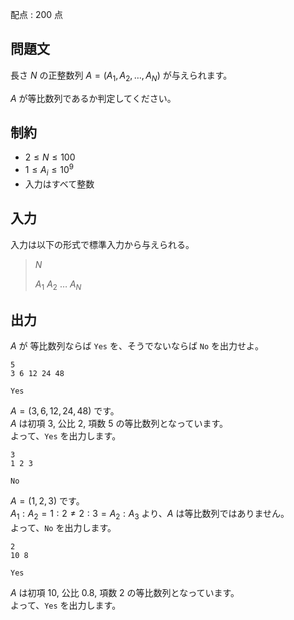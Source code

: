 配点 : $200$ 点

## 問題文

長さ $N$ の正整数列 $A=(A_1,A_2,\ldots,A_N)$ が与えられます。

$A$ が等比数列であるか判定してください。

## 制約

- $2\leq N\leq 100$
- $1\leq A_i\leq 10^9$
- 入力はすべて整数

## 入力

入力は以下の形式で標準入力から与えられる。

> $N$
> 
> $A_1$ $A_2$ $\ldots$ $A_N$

## 出力

$A$ が 等比数列ならば `Yes` を、そうでないならば `No` を出力せよ。

```input1
5
3 6 12 24 48
```

```output1
Yes
```

$A=(3,6,12,24,48)$ です。<br>
$A$ は初項 $3$, 公比 $2$, 項数 $5$ の等比数列となっています。<br>
よって、`Yes` を出力します。

```input2
3
1 2 3
```

```output2
No
```

$A=(1,2,3)$ です。<br>
$A_1:A_2=1:2\neq 2:3=A_2:A_3$ より、$A$ は等比数列ではありません。<br>
よって、`No` を出力します。

```input3
2
10 8
```

```output3
Yes
```

$A$ は初項 $10$, 公比 $0.8$, 項数 $2$ の等比数列となっています。<br>
よって、`Yes` を出力します。